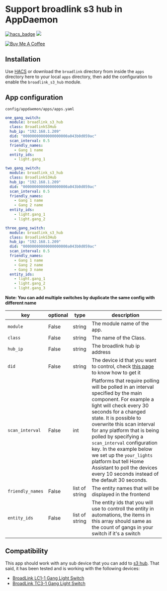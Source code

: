 # Support broadlink s3 hub in AppDaemon

[![hacs_badge](https://img.shields.io/badge/HACS-Default-orange.svg?style=for-the-badge)](https://github.com/custom-components/hacs) [![](https://img.shields.io/github/v/release/mnayef95/broadlink-s3-hub-app-daemon.svg?include_prereleases&style=for-the-badge)](https://github.com/ericmatte/ad-media-lights-sync/releases)

<a href="https://www.buymeacoffee.com/mnayef95" target="_blank"><img src="https://www.buymeacoffee.com/assets/img/custom_images/orange_img.png" alt="Buy Me A Coffee" style="height: auto !important;width: auto !important;" ></a>

## Installation

Use [HACS](https://hacs.xyz/) or download the `broadlink` directory from inside the `apps` directory here to your
local `apps` directory, then add the configuration to enable the `broadlink_s3_hub` module.

## App configuration

`config/appdaemon/apps/apps.yaml`

```yaml
one_gang_switch:
  module: broadlink_s3_hub
  class: BroadlinkS3Hub
  hub_ip: "192.168.1.209"
  did: "00000000000000000000a043b0d059ac"
  scan_interval: 0.5
  friendly_names:
    - Gang 1 name
  entity_ids:
    - light.gang_1
 ```

```yaml
two_gang_switch:
  module: broadlink_s3_hub
  class: BroadlinkS3Hub
  hub_ip: "192.168.1.209"
  did: "00000000000000000000a043b0d059ac"
  scan_interval: 0.5
  friendly_names:
    - Gang 1 name
    - Gang 2 name
  entity_ids:
    - light.gang_1
    - light.gang_2
 ```

```yaml
three_gang_switch:
  module: broadlink_s3_hub
  class: BroadlinkS3Hub
  hub_ip: "192.168.1.209"
  did: "00000000000000000000a043b0d059ac"
  scan_interval: 0.5
  friendly_names:
    - Gang 1 name
    - Gang 2 name
    - Gang 3 name
  entity_ids:
    - light.gang_1
    - light.gang_2
    - light.gang_3
 ```
**Note: You can add multiple switches by duplicate the same config with different name**

| key              | optional | type           | description                                                                                                                                                                                                                                                                                                                                                                                                                                                          |
|------------------| -------- |----------------|----------------------------------------------------------------------------------------------------------------------------------------------------------------------------------------------------------------------------------------------------------------------------------------------------------------------------------------------------------------------------------------------------------------------------------------------------------------------|
| `module`         | False    | string         | The module name of the app.                                                                                                                                                                                                                                                                                                                                                                                                                                          |
| `class`          | False    | string         | The name of the Class.                                                                                                                                                                                                                                                                                                                                                                                                                                               |
| `hub_ip`         | False    | string         | The broadlink hub ip address                                                                                                                                                                                                                                                                                                                                                                                                                                         |
| `did`            | False    | string         | The device id that you want to control, check [this page](https://community.home-assistant.io/t/broadlink-s3-hub-support/319832/18?u=mnayef95) to know how to get it                                                                                                                                                                                                                                                                                                 |
| `scan_interval`  | False    | int            | Platforms that require polling will be polled in an interval specified by the main component. For example a light will check every 30 seconds for a changed state. It is possible to overwrite this scan interval for any platform that is being polled by specifying a `scan_interval` configuration key. In the example below we set up the `your_lights` platform but tell Home Assistant to poll the devices every 10 seconds instead of the default 30 seconds. |
| `friendly_names` | False    | list of string | The entity names that will be displayed in the frontend                                                                                                                                                                                                                                                                                                                                                                                                              |
| `entity_ids`     | False    | list of string | The entity ids that you will use to controll the entity in automations, the items in this array should same as the count of gangs in your switch if it's a switch                                                                                                                                                                                                                                                                                                    |

## Compatibility

This app should work with any sub device that you can add
to [s3 hub](https://www.ibroadlink.com/productinfo/778144.html).
That said, it has been tested and is working with the following devices:

- [BroadLink LC1-1 Gang Light Switch](https://www.amazon.co.uk/BroadLink-Neutral-Capacitor-Required-Compatible/dp/B096ZPL2TC?th=1)
- [BroadLink TC3-1 Gang Light Switch](https://www.amazon.co.uk/Broadlink-BroadLink-Smart-Light-Switch/dp/B08ZSF1VKN)
